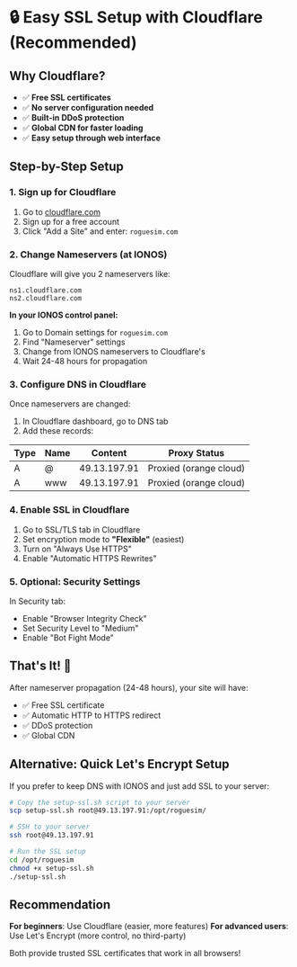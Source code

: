 # 🔒 Easy SSL Setup with Cloudflare (Recommended)

## Why Cloudflare?
- ✅ **Free SSL certificates**
- ✅ **No server configuration needed**
- ✅ **Built-in DDoS protection**
- ✅ **Global CDN for faster loading**
- ✅ **Easy setup through web interface**

## Step-by-Step Setup

### 1. Sign up for Cloudflare
1. Go to [cloudflare.com](https://cloudflare.com)
2. Sign up for a free account
3. Click "Add a Site" and enter: `roguesim.com`

### 2. Change Nameservers (at IONOS)
Cloudflare will give you 2 nameservers like:
```
ns1.cloudflare.com
ns2.cloudflare.com
```

**In your IONOS control panel:**
1. Go to Domain settings for `roguesim.com`
2. Find "Nameserver" settings
3. Change from IONOS nameservers to Cloudflare's
4. Wait 24-48 hours for propagation

### 3. Configure DNS in Cloudflare
Once nameservers are changed:

1. In Cloudflare dashboard, go to DNS tab
2. Add these records:

| Type | Name | Content | Proxy Status |
|------|------|---------|--------------|
| A | @ | 49.13.197.91 | Proxied (orange cloud) |
| A | www | 49.13.197.91 | Proxied (orange cloud) |

### 4. Enable SSL in Cloudflare
1. Go to SSL/TLS tab in Cloudflare
2. Set encryption mode to **"Flexible"** (easiest)
3. Turn on "Always Use HTTPS"
4. Enable "Automatic HTTPS Rewrites"

### 5. Optional: Security Settings
In Security tab:
- Enable "Browser Integrity Check"
- Set Security Level to "Medium"
- Enable "Bot Fight Mode"

## That's It! 🎉

After nameserver propagation (24-48 hours), your site will have:
- ✅ Free SSL certificate
- ✅ Automatic HTTP to HTTPS redirect
- ✅ DDoS protection
- ✅ Global CDN

## Alternative: Quick Let's Encrypt Setup

If you prefer to keep DNS with IONOS and just add SSL to your server:

```bash
# Copy the setup-ssl.sh script to your server
scp setup-ssl.sh root@49.13.197.91:/opt/roguesim/

# SSH to your server
ssh root@49.13.197.91

# Run the SSL setup
cd /opt/roguesim
chmod +x setup-ssl.sh
./setup-ssl.sh
```

## Recommendation

**For beginners**: Use Cloudflare (easier, more features)
**For advanced users**: Use Let's Encrypt (more control, no third-party)

Both provide trusted SSL certificates that work in all browsers! 